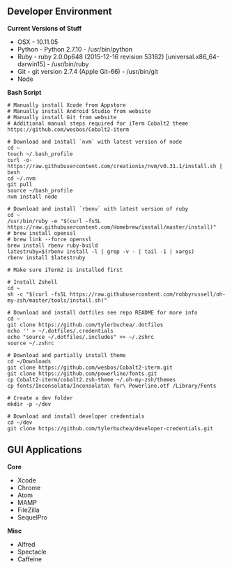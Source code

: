 ## Developer Environment

**Current Versions of Stuff**
* OSX - 10.11.05
* Python - Python 2.7.10 - /usr/bin/python
* Ruby - ruby 2.0.0p648 (2015-12-16 revision 53162) [universal.x86_64-darwin15] - /usr/bin/ruby
* Git - git version 2.7.4 (Apple Git-66) - /usr/bin/git
* Node

**Bash Script**

```language-bash
# Manually install Xcode from Appstore
# Manually install Android Studio from website
# Manually install Git from website
# Additional manual steps required for iTerm Cobalt2 theme https://github.com/wesbos/Cobalt2-iterm

# Download and install `nvm` with latest version of node
cd ~
touch ~/.bash_profile
curl -o- https://raw.githubusercontent.com/creationix/nvm/v0.31.1/install.sh | bash
cd ~/.nvm
git pull
source ~/bash_profile
nvm install node

# Download and install `rbenv` with latest version of ruby
cd ~
/usr/bin/ruby -e "$(curl -fsSL https://raw.githubusercontent.com/Homebrew/install/master/install)"
# brew install openssl
# brew link --force openssl
brew install rbenv ruby-build
latestruby=$(rbenv install -l | grep -v - | tail -1 | xargs)
rbenv install $latestruby

# Make sure iTerm2 is installed first

# Install Zshell
cd ~
sh -c "$(curl -fsSL https://raw.githubusercontent.com/robbyrussell/oh-my-zsh/master/tools/install.sh)"

# Download and install dotfiles see repo README for more info
cd ~
git clone https://github.com/tylerbuchea/.dotfiles
echo '' > ~/.dotfiles/.credentials
echo "source ~/.dotfiles/.includes" >> ~/.zshrc
source ~/.zshrc

# Download and partially install theme
cd ~/Downloads
git clone https://github.com/wesbos/Cobalt2-iterm.git
git clone https://github.com/powerline/fonts.git
cp Cobalt2-iterm/cobalt2.zsh-theme ~/.oh-my-zsh/themes
cp fonts/Inconsolata/Inconsolata\ for\ Powerline.otf /Library/Fonts

# Create a dev folder
mkdir -p ~/dev

# Download and install developer credentials
cd ~/dev
git clone https://github.com/tylerbuchea/developer-credentials.git
```

## GUI Applications

**Core**

* Xcode
* Chrome
* Atom
* MAMP
* FileZilla
* SequelPro

**Misc**

* Alfred
* Spectacle
* Caffeine
